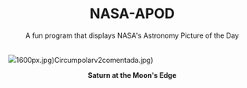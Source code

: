 <div align="center">
  <h1>
    NASA-APOD
  </h1>
</div>
  
<div align="center">
  A fun program that displays NASA's Astronomy Picture of the Day
</div>

<br>

![](https://apod.nasa.gov/apod/image/2407/MoonSaturnOcc_Xu20240725.jpg)1600px.jpg)Circumpolarv2comentada.jpg)

<p align = "center">
  <b>Saturn at the Moon's Edge</b>
</p>

